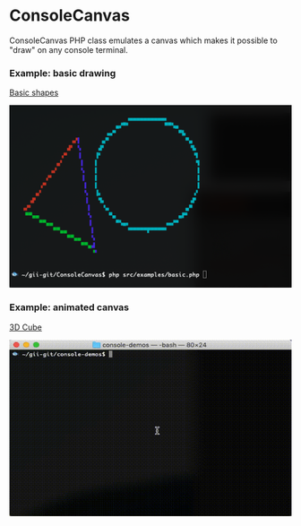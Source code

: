 # ConsoleCanvas
ConsoleCanvas PHP class emulates a canvas which makes it possible to "draw" on any console terminal.

### Example: basic drawing
[Basic shapes](https://github.com/githubjonas/ConsoleCanvas/blob/master/src/examples/basic.php)

![Basic Example](https://github.com/githubjonas/ConsoleCanvas/blob/master/doc/console-example-basic.png)

### Example: animated canvas
[3D Cube](https://github.com/githubjonas/ConsoleCanvas/blob/master/src/examples/3dcube.php)

![3D Cube Example](https://github.com/githubjonas/ConsoleCanvas/blob/master/doc/3dcube-2.gif)
